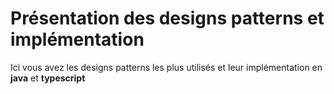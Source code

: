# Présentation des designs patterns et implémentation

Ici vous avez les designs patterns les plus utilisés et leur implémentation en **java** et **typescript**
